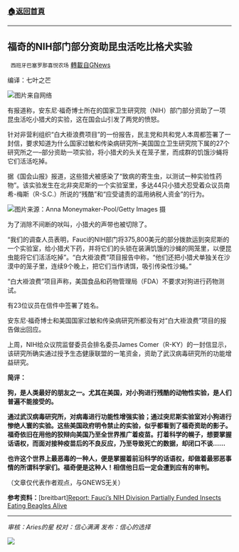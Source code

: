 ###  [:house:返回首頁](https://github.com/ourhimalayas/txt)
---


## 福奇的NIH部门部分资助昆虫活吃比格犬实验
` 西班牙巴塞罗那喜悦农场` [轉載自GNews](https://gnews.org/zh-hans/1615144/)

编译：七叶之芒

![](https://assets.gnews.org/wp-content/uploads/2021/10/image0-11-2.jpg)图片来自网络

有报道称，安东尼·福奇博士所在的国家卫生研究院（NIH）部门部分资助了一项昆虫活吃小猎犬的实验，这在国会山引发了两党的愤怒。

针对非营利组织“白大褂浪费项目”的一份报告，民主党和共和党人本周都签署了一封信，要求知道为什么国家过敏和传染病研究所–美国国立卫生研究院下属的27个研究所之一–部分资助一项实验，将小猎犬的头关在笼子里，而成群的饥饿沙蝇将它们活活吃掉。

据《国会山报》报道，这些猎犬被感染了“致病的寄生虫，以测试一种实验性药物”。该实验发生在北非突尼斯的一个实验室里，多达44只小猎犬忍受着众议员南希-梅斯（R-S.C.）所说的“残酷”和“应受谴责的滥用纳税人资金”的行为。

![](https://assets.gnews.org/wp-content/uploads/2021/10/image0-10-4.jpg)图片来源：Anna Moneymaker-Pool/Getty Images 摄

为了消除不间断的吠叫，小猎犬的声带也被切除了。

“我们的调查人员表明，Fauci的NIH部门将375,800美元的部分拨款运到突尼斯的一个实验室，给小猎犬下药，并将它们的头锁在装满饥饿的沙蝇的网笼里，以便昆虫能将它们活活吃掉”。“白大褂浪费”项目报告中称，“他们还把小猎犬单独关在沙漠中的笼子里，连续9个晚上，把它们当作诱饵，吸引传染性沙蝇。”

“白大褂浪费”项目声称，美国食品和药物管理局（FDA）不要求对狗进行药物测试。

有23位议员在信件中签署了姓名。

安东尼·福奇博士和美国国家过敏和传染病研究所都没有对“白大褂浪费”项目的报告做出回应。

上周，NIH给众议院监督委员会排名委员James Comer（R-KY）的一封信显示，该研究所确实通过授予生态健康联盟的一笔资金，资助了武汉病毒研究所的功能增益研究。

**简评：**

**狗，是人类最好的朋友之一。尤其在美国，对小狗进行残酷的动物性实验，是人们普遍不能接受的。**

**通过武汉病毒研究所，对病毒进行功能性增强实验；通过突尼斯实验室对小狗进行惨绝人寰的实验。这些美国政府明令禁止的实验，似乎都看到了福奇资助的影子。福奇依旧在用他的狡辩向美国乃至全世界推广着疫苗。打着科学的幌子，想要掌握话语权，而面对接种疫苗后的不良反应，乃至导致死亡的数据，却闭口不谈……**

**也许这个世界上最恶毒的一种人，便是掌握着前沿科学的话语权，却做着最邪恶事情的所谓科学家们。福奇便是这种人！相信他日后一定会遭到应有的审判。**

（文章仅代表作者观点，与GNEWS无关）

**参考资料：**[breitbart][Report: Fauci’s NIH Division Partially Funded Insects Eating Beagles Alive](https://www.breitbart.com/politics/2021/10/23/report-faucis-nih-division-partially-funded-insects-eating-beagles-alive/)

* * *

*审核：Aries的星*
*校对：信心满满*
*发布：信心的选择*

![](https://assets.gnews.org/wp-content/uploads/2021/10/GNEWS_CH.-1-3.jpeg)
